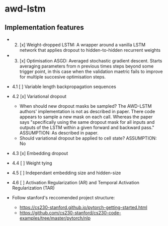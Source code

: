 # awd-lstm

## Implementation features

- 2. [x] Weight-dropped LSTM: A wrapper around a vanilla LSTM network that applies dropout to hidden-to-hidden recurrent weights

- 3. [x] Optimisation ASGD: Averaged stochastic gradient descent. Starts averaging parameters from n previous times steps beyond some trigger point, in this case when the validation maetric fails to improve for multiple succesive optimisation steps.

- 4.1 [ ] Variable length backpropagation sequences 

- 4.2 [x] Variational dropout

  - When should new dropout masks be sampled? The AWD-LSTM authors' implementation is not as described in paper. There code appears to sample a new mask on each call. Whereas the paper says "specifically using the same dropout mask for all inputs and outputs of the LSTM within a given forward and backward pass." ASSUMPTION: As described in paper.
  - Should variational dropout be applied to cell state? ASSUMPTION: No

- 4.3 [x] Embedding dropout 
- 4.4 [ ] Weight tying 
- 4.5 [ ] Independant embedding size and hidden-size
- 4.6 [ ] Activation Regularization (AR) and Temporal Activation Regularization (TAR)


- Follow stanford's reccomended project structure: 
  - https://cs230-stanford.github.io/pytorch-getting-started.html
  - https://github.com/cs230-stanford/cs230-code-examples/tree/master/pytorch/nlp
